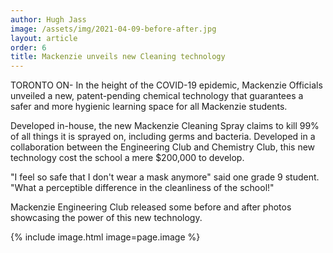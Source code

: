 ```yaml
---
author: Hugh Jass
image: /assets/img/2021-04-09-before-after.jpg
layout: article
order: 6
title: Mackenzie unveils new Cleaning technology
---
```


TORONTO ON- In the height of the COVID-19 epidemic, Mackenzie Officials unveiled a new, patent-pending chemical technology that guarantees a safer and more hygienic learning space for all Mackenzie students.

Developed in-house, the new Mackenzie Cleaning Spray claims to kill 99% of all things it is sprayed on, including germs and bacteria. Developed in a collaboration between the Engineering Club and Chemistry Club, this new technology cost the school a mere $200,000 to develop.

"I feel so safe that I don't wear a mask anymore" said one grade 9 student. "What a perceptible difference in the cleanliness of the school!"

Mackenzie Engineering Club released some before and after photos showcasing the power of this new technology.

{% include image.html image=page.image %}